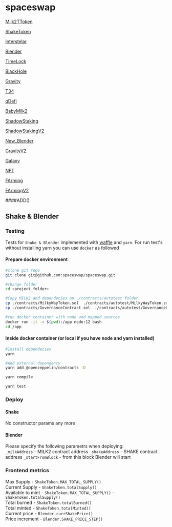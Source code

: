 # spaceswap

[Milk2TToken](https://etherscan.io/token/0x80c8c3dcfb854f9542567c8dac3f44d709ebc1de)

[ShakeToken](https://etherscan.io/token/0x6006FC2a849fEdABa8330ce36F5133DE01F96189)

[Interstelar](https://etherscan.io/address/0xb95ebbf2a9fc64e4dc4d6951a60bc4d3c8f55b9d#code)

[Blender](https://etherscan.io/address/0x19b911d1bedcbe6ba3efc372f4ae69710426d85b#code)

[TimeLock](https://etherscan.io/address/0xa17809ce669594dc13b0f218cad87e445bb4d770#code)

[BlackHole](https://etherscan.io/address/0x4c3f2bcbd7b6dad6095ce8f8a3c23aff691a2b23#code)

[Gravity](https://etherscan.io/address/0x159BA6999C7602956d691A54CFaa93563EC8d16B#code)

[T34](https://etherscan.io/token/0x59d11d8823e4512c6adbfae80cd9d635f015a6c9)

[qDefi](https://etherscan.io/token/0xfee4DBe2751bF8d1B1B861aAF9664961F19Ce91A)

[BabyMilk2](https://etherscan.io/token/0xe00edf07bbab7f9e7a93ffbffdd4c16c5dbc6b03)

[ShadowStaking](https://etherscan.io/address/0xe3e17fa901591aeecdf0a928489b5362fce3c0ca#code)

[ShadowStakingV2](https://etherscan.io/address/0x5d2af2e012f70b18723e44d0f3158c7939a1827e#code)

[New_Blender](https://etherscan.io/address/0xfe3f277f0b2b4ab4a8e09583484a432af9cfd642#code)

[GravityV2](https://etherscan.io/address/0xe6c87b72269dd9199639a6358a2cefb7caf89a0e#code)

[Galaxy](https://etherscan.io/address/0xb780035440dba56f6cd7d2d522ee9f94f0d9f752#code)

[NFT](https://etherscan.io/address/0x77ec5a5ecf2d3942d45cb059fa1c86a262ec855b#code)

[FArming](https://etherscan.io/address/0xe0057f1c03347e97e416810755376f4be26600b6#code)

[FArmingV2](https://etherscan.io/address/0xc0a70f78e6585677ef6bbd0c9fcfa9a85f4ae81b#code)


####ADD()

## Shake & Blender
### Testing
Tests for `Shake & Blender`  implemented with [waffle](https://ethereum-waffle.readthedocs.io/) 
and `yarn`. For run test's without installing yarn you can use `docker` as followed

#### Prepare docker environment
```bash
#clone git repo
git clone git@github.com:spaceswap/spaceswap.git

#change folder
cd <project_folder>

#Copy MILK2 and dependecies on ./contracts/autotest folder
cp ./contracts/MilkyWayToken.sol  ./contracts/autotest/MilkyWayToken.sol 
cp ./contracts/GovernanceContract.sol  ./contracts/autotest/GovernanceContract.sol

#run docker container with node and mapped sources
docker run -it -v $(pwd):/app node:12 bash
cd /app
```

#### Inside docker container (or local if you have node and yarn installed)
```bash 
#Install dependecies
yarn

#Add external dependency
yarn add @openzeppelin/contracts -D

yarn compile

yarn test
```

### Deploy
#### Shake 
No constructor params any more  

#### Blender  
Please specify the following parametrs when deploying:  
`_milkAddress` -  MILK2 contract address
`_shakeAddress` - SHAKE contract address 
`_startFromBlock` - from this block Blender will start

### Frontend metrics
Max Supply  - `ShakeToken.MAX_TOTAL_SUPPLY()`  
Current Supply - `ShakeToken.totalSupply()`  
Available to mint  - `ShakeToken.MAX_TOTAL_SUPPLY()` - `ShakeToken.totalSupply()`  
Total burned - `ShakeToken.totalBurned()`  
Total minted - `ShakeToken.totalMinted()`  
Current price - `Blender.currShakePrice()`  
Price increment - `Blender.SHAKE_PRICE_STEP()`  



